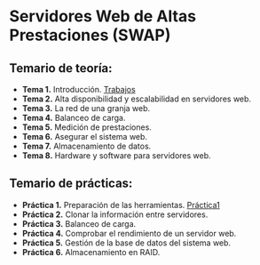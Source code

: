 #  Servidores Web de Altas Prestaciones (SWAP)

## Temario	de	teoría:
- **Tema 1.** Introducción. [Trabajos](https://github.com/marlenelisvas/SWAP/blob/master/Teoria/trabajos.md)
- **Tema 2.** Alta	disponibilidad	y	escalabilidad	en	servidores	web.
- **Tema 3.** La red de	una	granja web.
- **Tema 4.** Balanceo de carga.
- **Tema 5.** Medición de prestaciones.
- **Tema 6.** Asegurar el sistema web.
- **Tema 7.** Almacenamiento de datos.
- **Tema 8.** Hardware y software para servidores web.

## Temario	de	prácticas:

- **Práctica 1.** Preparación de las herramientas. [Práctica1](https://github.com/marlenelisvas/SWAP/blob/master/Practicas/practica_1/readme.md) 	
- **Práctica 2.** Clonar la información	entre servidores.
- **Práctica 3.** Balanceo de carga.
- **Práctica 4.** Comprobar el rendimiento de un servidor web.
- **Práctica 5.** Gestión de la base de datos del sistema web.
- **Práctica 6.** Almacenamiento en RAID.
